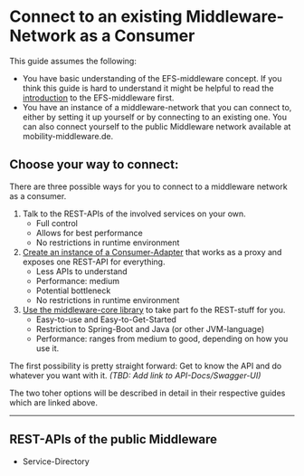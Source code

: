 # Connect to an existing Middleware-Network as a Consumer

This guide assumes the following:

- You have basic understanding of the EFS-middleware concept. If you think this guide is hard to understand it might be helpful to read the [introduction](./middleware-concept-introduction.md) to the EFS-middleware first.
- You have an instance of a middleware-network that you can connect to, either by setting it up yourself or by connecting to an existing one. You can also connect yourself to the public Middleware network available at mobility-middleware.de.

## Choose your way to connect:

There are three possible ways for you to connect to a middleware network as a consumer.

1. Talk to the REST-APIs of the involved services on your own.
    - Full control
    - Allows for best performance
    - No restrictions in runtime environment
1. [Create an instance of a Consumer-Adapter](/create-an-instance-of-a-consumer-adapter.md) that works as a proxy and exposes one REST-API for everything.
    - Less APIs to understand
    - Performance: medium
    - Potential bottleneck
    - No restrictions in runtime environment
1. [Use the middleware-core library](./use-the-middleware-core-library-as-a-consumer.md) to take part fo the REST-stuff for you.
    - Easy-to-use and Easy-to-Get-Started
    - Restriction to Spring-Boot and Java (or other JVM-language)
    - Performance: ranges from medium to good, depending on how you use it.

The first possibility is pretty straight forward: Get to know the API and do whatever you want with it. *(TBD: Add link to API-Docs/Swagger-UI)*

The two toher options will be described in detail in their respective guides which are linked above.

---

## REST-APIs of the public Middleware

- Service-Directory